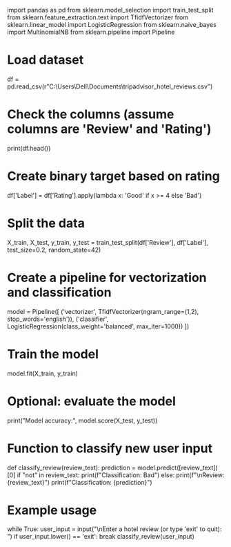 import pandas as pd
from sklearn.model_selection import train_test_split
from sklearn.feature_extraction.text import TfidfVectorizer
from sklearn.linear_model import LogisticRegression
from sklearn.naive_bayes import MultinomialNB
from sklearn.pipeline import Pipeline

# Load dataset
df = pd.read_csv(r"C:\Users\Dell\Documents\tripadvisor_hotel_reviews.csv")

# Check the columns (assume columns are 'Review' and 'Rating')
print(df.head())

# Create binary target based on rating
df['Label'] = df['Rating'].apply(lambda x: 'Good' if x >= 4 else 'Bad')

# Split the data
X_train, X_test, y_train, y_test = train_test_split(df['Review'], df['Label'], test_size=0.2, random_state=42)

# Create a pipeline for vectorization and classification
model = Pipeline([
    ('vectorizer', TfidfVectorizer(ngram_range=(1,2), stop_words='english')),
    ('classifier', LogisticRegression(class_weight='balanced', max_iter=1000))
])

# Train the model
model.fit(X_train, y_train)

# Optional: evaluate the model
print("Model accuracy:", model.score(X_test, y_test))

# Function to classify new user input
def classify_review(review_text):
    prediction = model.predict([review_text])[0]
    if "not" in review_text:
         print(f"Classification: Bad")
    else:
        print(f"\nReview: {review_text}")
        print(f"Classification: {prediction}")

# Example usage
while True:
    user_input = input("\nEnter a hotel review (or type 'exit' to quit): ")
    if user_input.lower() == 'exit':
        break
    classify_review(user_input)
